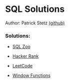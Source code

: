 # SQL Solutions

Author: Patrick Stetz  [(github)](https://github.com/pstetz/)

### Solutions:

- [SQL Zoo](https://sqlzoo.net/)

- [Hacker Rank](https://www.hackerrank.com/domains/sql)

- [LeetCode](https://leetcode.com/problemset/database/)

- [Window Functions](https://www.windowfunctions.com/)
